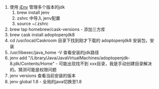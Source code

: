 1. 使用 [jEnv](https://www.jenv.be/) 管理多个版本的jdk
    1. brew install jenv
    2. zshrc 中导入 jenv配置
    3. source  ~/.zshrc
2. brew tap homebrew/cask-versions  - 添加三方库
3. brew cask install adoptopenjdk8
4. cd /usr/local/Caskroom 目录下找到刚才下载的  adoptopenjdk8 安装包，安装
5. /usr/libexec/java_home -V 查看安装的jdk路径
6. jenv add "/Library/Java/JavaVirtualMachines/adoptopenjdk-8.jdk/Contents/Home" - 可能出现找不到 xxx目录，我是手动创建目录解决的。猜测可能是权限问题
7. jenv versions 查看当前安装的版本
8. jenv global 1.8 - 全局的java切换至1.8